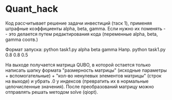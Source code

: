 # Quant_hack
Код рассчитывает решение задачи инвестиций (таск 1), применяя штрафные коэффициенты alpha, beta, gamma. 
Если нужно их поменять -- это делается путем редактирования кода (переменные alpha, beta, gamma соотв.)

Формат запуска: python task1.py alpha beta gamma
Напр. python task1.py 0.8 0.8 0.5

На выходе получается матрица QUBO, в которой остается только написать шапку формата "размерность матрицы" (исходные параметры + вспомогательные) + "кол-во ненулевых элементов матрицы" (строк на выходе) и убрать .0 у индексов (превратить их в нормальные целочисленные значения).
После преобразований матрицу можно отправлять решать методом solve (qiopt).
